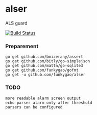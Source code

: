 alser
=====

ALS guard

[![Build Status](https://travis-ci.org/funkygao/alser.png?branch=master)](https://travis-ci.org/funkygao/alser)

### Preparement

    go get github.com/bmizerany/assert
    go get github.com/bitly/go-simplejson
    go get github.com/mattn/go-sqlite3
    go get github.com/funkygao/gofmt
    go get -u github.com/funkygao/alser

### TODO

    more readable alarm screen output
	echo parser alarm only after threshold
    parsers can be configured
